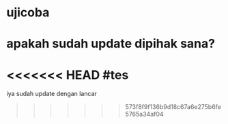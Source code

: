 # ujicoba
# apakah sudah update dipihak sana?
<<<<<<< HEAD
#tes
=======
iya sudah update dengan lancar 
>>>>>>> 573f8f9f136b9d18c67a6e275b6fe5765a34af04
